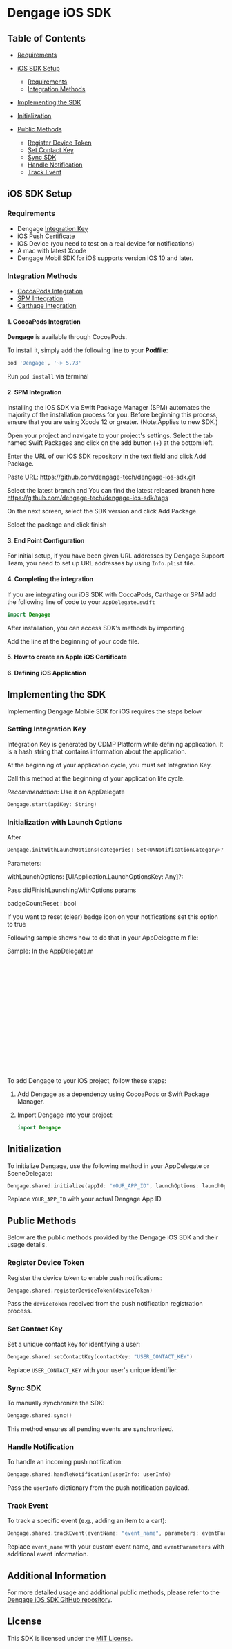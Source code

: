 # Dengage iOS SDK


## Table of Contents

- [Requirements](#requirements)
- [iOS SDK Setup](#ios-sdk-setup)
  - [Requirements](#requirements)
  - [Integration Methods](#integration-methods)
- [Implementing the SDK](#implementing-the-sdk)



- [Initialization](#initialization)
- [Public Methods](#public-methods)
  - [Register Device Token](#register-device-token)
  - [Set Contact Key](#set-contact-key)
  - [Sync SDK](#sync-sdk)
  - [Handle Notification](#handle-notification)
  - [Track Event](#track-event)

## iOS SDK Setup

### Requirements

- Dengage [Integration Key](https://dev.dengage.com/reference/ios-sdk-setup#6-defining-ios-application)
- iOS Push [Certificate](https://dev.dengage.com/reference/ios-sdk-setup#5-how-to-create-an-apple-ios-certificate)
- iOS Device (you need to test on a real device for notifications)
- A mac with latest Xcode
- Dengage Mobil SDK for iOS supports version iOS 10 and later.

### Integration Methods

- [CocoaPods Integration](https://dev.dengage.com/reference/ios-sdk-setup)
- [SPM Integration](https://dev.dengage.com/reference/ios-sdk-setupn)
- [Carthage Integration](https://dev.dengage.com/reference/ios-sdk-setup)

#### 1. CocoaPods Integration

**Dengage** is available through CocoaPods.

To install it, simply add the following line to your **Podfile**:

```ruby
pod 'Dengage', '~> 5.73'
```

Run `pod install` via terminal

#### 2. SPM Integration

Installing the iOS SDK via Swift Package Manager (SPM) automates the majority of the installation process for you. Before beginning this process, ensure that you are using Xcode 12 or greater. (Note:Applies to new SDK.)

Open your project and navigate to your project's settings. Select the tab named Swift Packages and click on the add button (+) at the bottom left.

Enter the URL of our iOS SDK repository in the text field and click Add Package.

Paste URL: https://github.com/dengage-tech/dengage-ios-sdk.git

Select the latest branch and You can find the latest released branch here https://github.com/dengage-tech/dengage-ios-sdk/tags

On the next screen, select the SDK version and click Add Package.

Select the package and click finish

#### 3. End Point Configuration

For initial setup, if you have been given URL addresses by Dengage Support Team, you need to set up URL addresses by using `Info.plist` file.

#### 4. Completing the integration

If you are integrating our iOS SDK with CocoaPods, Carthage or SPM add the following line of code to your `AppDelegate.swift`

```swift
import Dengage
```

After installation, you can access SDK's methods by importing

Add the line at the beginning of your code file.


#### 5. How to create an Apple iOS Certificate

#### 6. Defining iOS Application

## Implementing the SDK

Implementing Dengage Mobile SDK for iOS requires the steps below

### Setting Integration Key

Integration Key is generated by CDMP Platform while defining application. It is a hash string that contains information about the application.

At the beginning of your application cycle, you must set Integration Key.

Call this method at the beginning of your application life cycle.

_Recommendation_: Use it on AppDelegate

```swift
Dengage.start(apiKey: String)
```

### Initialization with Launch Options

After

```swift
Dengage.initWithLaunchOptions(categories: Set<UNNotificationCategory>? = nil, application: UIApplication,withLaunchOptions: [UIApplication.LaunchOptionsKey: Any],badgeCountReset: Bool = false, deviceId : String? = nil , contactKey : String? = nil , partnerDeviceId :String? = nil,dengageOptions : DengageOptions = DengageOptions()
```

Parameters:

withLaunchOptions: [UIApplication.LaunchOptionsKey: Any]?:

Pass didFinishLaunchingWithOptions params

badgeCountReset : bool

If you want to reset (clear) badge icon on your notifications set this option to true

Following sample shows how to do that in your AppDelegate.m file:

Sample: In the AppDelegate.m






















<br>
<br>
<br>
<br>
<br>
<br>
<br>
<br>
<br>
<br>
<br>
<br>
<br>
<br>
<br>







To add Dengage to your iOS project, follow these steps:

1. Add Dengage as a dependency using CocoaPods or Swift Package Manager.

2. Import Dengage into your project:
   ```swift
   import Dengage
   ```

## Initialization
To initialize Dengage, use the following method in your AppDelegate or SceneDelegate:

```swift
Dengage.shared.initialize(appId: "YOUR_APP_ID", launchOptions: launchOptions)
```
Replace `YOUR_APP_ID` with your actual Dengage App ID.

## Public Methods
Below are the public methods provided by the Dengage iOS SDK and their usage details.

### Register Device Token
Register the device token to enable push notifications:

```swift
Dengage.shared.registerDeviceToken(deviceToken)
```
Pass the `deviceToken` received from the push notification registration process.

### Set Contact Key
Set a unique contact key for identifying a user:

```swift
Dengage.shared.setContactKey(contactKey: "USER_CONTACT_KEY")
```
Replace `USER_CONTACT_KEY` with your user's unique identifier.

### Sync SDK
To manually synchronize the SDK:

```swift
Dengage.shared.sync()
```
This method ensures all pending events are synchronized.

### Handle Notification
To handle an incoming push notification:

```swift
Dengage.shared.handleNotification(userInfo: userInfo)
```
Pass the `userInfo` dictionary from the push notification payload.

### Track Event
To track a specific event (e.g., adding an item to a cart):

```swift
Dengage.shared.trackEvent(eventName: "event_name", parameters: eventParameters)
```
Replace `event_name` with your custom event name, and `eventParameters` with additional event information.

## Additional Information
For more detailed usage and additional public methods, please refer to the [Dengage iOS SDK GitHub repository](https://github.com/dengage-tech/dengage-ios-sdk/blob/version/5.71.2/Sources/Dengage/Dengage.swift).

## License
This SDK is licensed under the [MIT License](https://github.com/dengage-tech/dengage-ios-sdk/blob/version/5.71.2/LICENSE).


